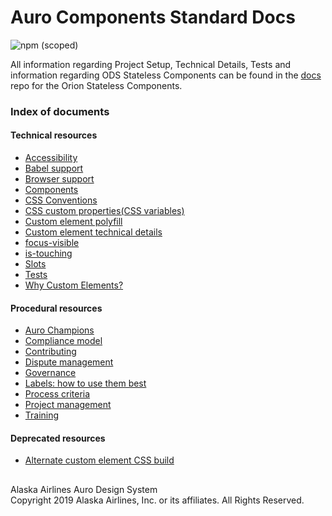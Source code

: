 # Auro Components Standard Docs

![npm (scoped)](https://img.shields.io/npm/v/@alaskaairux/ods-docs.svg?color=orange)

All information regarding Project Setup, Technical Details, Tests and information regarding ODS Stateless Components can be found in the [docs](https://github.com/AlaskaAirlines/OrionStatelessComponents__docs/tree/master/src) repo for the Orion Stateless Components.

### Index of documents

#### Technical resources

* [Accessibility](https://github.com/AlaskaAirlines/OrionStatelessComponents__docs/blob/master/src/A11Y.md)
* [Babel support](https://github.com/AlaskaAirlines/OrionStatelessComponents__docs/blob/master/src/BABEL_SUPPORT.md)
* [Browser support](https://github.com/AlaskaAirlines/OrionStatelessComponents__docs/blob/master/src/BROWSER_SUPPORT.md)
* [Components](https://github.com/AlaskaAirlines/OrionStatelessComponents__docs/blob/master/src/COMPONENTS.md)
* [CSS Conventions](https://github.com/AlaskaAirlines/OrionStatelessComponents__docs/blob/master/src/CSSCONVENTIONS.md)
* [CSS custom properties(CSS variables)](https://github.com/AlaskaAirlines/OrionStatelessComponents__docs/blob/master/src/CUSTOM_PROPERTIES.md)
* [Custom element polyfill](https://github.com/AlaskaAirlines/OrionStatelessComponents__docs/blob/master/src/POLYFILL.md)
* [Custom element technical details](https://github.com/AlaskaAirlines/OrionStatelessComponents__docs/blob/master/src/TECH_DETAILS.md)
* [focus-visible](https://github.com/AlaskaAirlines/OrionStatelessComponents__docs/blob/master/src/FOCUS_VISIBLE.md)
* [is-touching](https://github.com/AlaskaAirlines/OrionStatelessComponents__docs/blob/master/src/IS_TOUCHING.md)
* [Slots](https://github.com/AlaskaAirlines/OrionStatelessComponents__docs/blob/master/src/SLOTS.md)
* [Tests](https://github.com/AlaskaAirlines/OrionStatelessComponents__docs/blob/master/src/TESTS.md)
* [Why Custom Elements?](https://github.com/AlaskaAirlines/OrionStatelessComponents__docs/blob/master/src/WHY_CUSTOMELEMENT.md)

#### Procedural resources

* [Auro Champions](https://github.com/AlaskaAirlines/OrionStatelessComponents__docs/blob/master/src/CHAMPIONS.md)
* [Compliance model](https://github.com/AlaskaAirlines/OrionStatelessComponents__docs/blob/master/src/COMPLIANCE.md)
* [Contributing](https://github.com/AlaskaAirlines/OrionStatelessComponents__docs/blob/master/src/CONTRIBUTING.md)
* [Dispute management](https://github.com/AlaskaAirlines/OrionStatelessComponents__docs/blob/master/src/DISPUTE_MANAGEMENT.md)
* [Governance](https://github.com/AlaskaAirlines/OrionStatelessComponents__docs/blob/master/src/GOVERNANCE.md)
* [Labels: how to use them best](https://github.com/AlaskaAirlines/OrionStatelessComponents__docs/blob/master/src/LABELS.md)
* [Process criteria](https://github.com/AlaskaAirlines/OrionStatelessComponents__docs/blob/master/src/PROCESS_CRIT.md)
* [Project management](https://github.com/AlaskaAirlines/OrionStatelessComponents__docs/blob/master/src/PROJECTS.md)
* [Training](https://github.com/AlaskaAirlines/auro/blob/master/src/training/README.md)

#### Deprecated resources

* [Alternate custom element CSS build](https://github.com/AlaskaAirlines/OrionStatelessComponents__docs/blob/master/src/ALT_BUILD.md)




##

<footer>
Alaska Airlines Auro Design System<br>
Copyright 2019 Alaska Airlines, Inc. or its affiliates. All Rights Reserved.
</footer>
